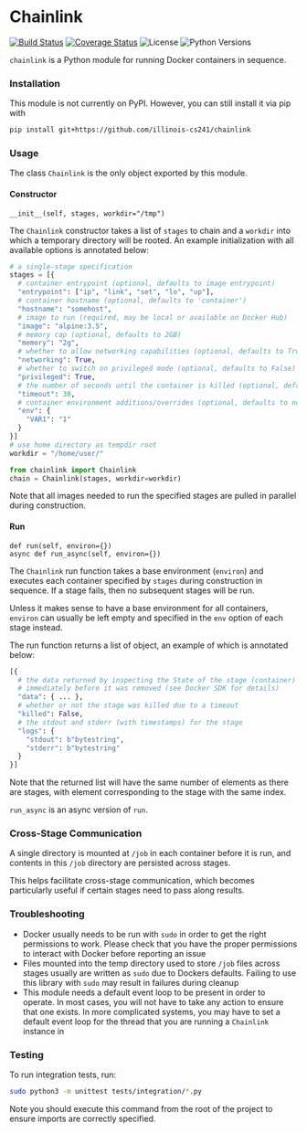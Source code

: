 # Chainlink
[![Build Status](https://travis-ci.com/illinois-cs241/chainlink.svg?branch=master)](https://travis-ci.com/illinois-cs241/chainlink)
[![Coverage Status](https://coveralls.io/repos/github/illinois-cs241/chainlink/badge.svg?branch=master)](https://coveralls.io/github/illinois-cs241/chainlink?branch=master)
![License](https://img.shields.io/badge/license-NCSA%2FIllinois-blue.svg)
![Python Versions](https://img.shields.io/badge/python-3.5%2B-blue.svg)

`chainlink` is a Python module for running Docker containers in sequence.

### Installation

This module is not currently on PyPI. However, you can still install it via pip with

```sh
pip install git+https://github.com/illinois-cs241/chainlink
```

### Usage

The class `Chainlink` is the only object exported by this module.

#### Constructor

```
__init__(self, stages, workdir="/tmp")
```

The `Chainlink` constructor takes a list of `stages` to chain and a `workdir` into which a temporary directory will be rooted. An example initialization with all available options is annotated below:

```python
# a single-stage specification
stages = [{
  # container entrypoint (optional, defaults to image entrypoint)
  "entrypoint": ["ip", "link", "set", "lo", "up"],
  # container hostname (optional, defaults to 'container')
  "hostname": "somehost",
  # image to run (required, may be local or available on Docker Hub)
  "image": "alpine:3.5",
  # memory cap (optional, defaults to 2GB)
  "memory": "2g",
  # whether to allow networking capabilities (optional, defaults to True)
  "networking": True,
  # whether to switch on privileged mode (optional, defaults to False)
  "privileged": True,
  # the number of seconds until the container is killed (optional, defaults to 30)
  "timeout": 30,
  # container environment additions/overrides (optional, defaults to none)
  "env": {
    "VAR1": "1"
  }
}]
# use home directory as tempdir root
workdir = "/home/user/"

from chainlink import Chainlink
chain = Chainlink(stages, workdir=workdir)
```

Note that all images needed to run the specified stages are pulled in parallel during construction. 

#### Run

```
def run(self, environ={})
async def run_async(self, environ={})
```

The `Chainlink` run function takes a base environment (`environ`) and executes each container specified by `stages` during construction in sequence. If a stage fails, then no subsequent stages will be run.

Unless it makes sense to have a base environment for all containers, `environ` can usually be left empty and specified in the `env` option of each stage instead.

The run function returns a list of object, an example of which is annotated below:

```python
[{
  # the data returned by inspecting the State of the stage (container)
  # immediately before it was removed (see Docker SDK for details)
  "data": { ... },
  # whether or not the stage was killed due to a timeout
  "killed": False,
  # the stdout and stderr (with timestamps) for the stage
  "logs": {
    "stdout": b"bytestring",
    "stderr": b"bytestring"
  }
}]
```

Note that the returned list will have the same number of elements as there are stages, with element corresponding to the stage with the same index.

`run_async` is an async version of `run`.

### Cross-Stage Communication

A single directory is mounted at `/job` in each container before it is run, and contents in this `/job` directory are persisted across stages.

This helps facilitate cross-stage communication, which becomes particularly useful if certain stages need to pass along results.

### Troubleshooting

- Docker usually needs to be run with `sudo` in order to get the right permissions to work. Please check that you have the proper permissions to interact with Docker before reporting an issue
- Files mounted into the temp directory used to store `/job` files across stages usually are written as `sudo` due to Dockers defaults. Failing to use this library with `sudo` may result in failures during cleanup
- This module needs a default event loop to be present in order to operate. In most cases, you will not have to take any action to ensure that one exists. In more complicated systems, you may have to set a default event loop for the thread that you are running a `Chainlink` instance in

### Testing

To run integration tests, run:

```sh
sudo python3 -m unittest tests/integration/*.py
```

Note you should execute this command from the root of the project to ensure imports are correctly specified.
